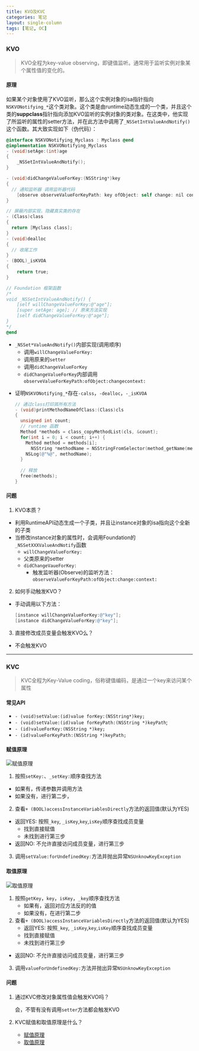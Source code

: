 ```yaml
---
title: KVO及KVC
categories: 笔记
layout: single-column
tags: [笔记, OC]
---
```


### KVO

> KVO全程为key-value observing，即键值监听。通常用于监听实例对象某个属性值的变化的。

#### 原理

如果某个对象使用了KVO监听，那么这个实例对象的isa指针指向`NSKVONotifying_*`这个类对象。这个类是由runtime动态生成的一个类，并且这个类的**suppclass**指针指向添加KVO监听的实例对象的类对象。在这类中，他实现了所监听的属性的setter方法，并在此方法中调用了``_NSSetIntValueAndNotify()``这个函数。其大致实现如下（伪代码）：

```objective-c
@interface NSKVONotifying_Myclass : Myclass @end
@implementation NSKVONotifying_Myclass
- (void)setAge:(int)age 
{
    _NSSetIntValueAndNotify();
}

- (void)didChangeValueForKey:(NSString*)key 
{
  // 通知监听器 调用监听器代码
    [observe observeValueForKeyPath: key ofObject: self change: nil context: nil];
}

// 屏蔽内部实现，隐藏真实类的存在
- (Class)class 
{
  return [Myclass class];
}
- (void)dealloc
{
  // 收尾工作
}
- (BOOL)_isKVOA
{
	return true;
}

// Foundation 框架函数
/*
void _NSSetIntValueAndNotify() {
    [self willChangeValueForKey:@"age"];
    [super setAge: age]; // 原来方法实现
    [self didChangeValueForKey:@"age"];
}
*/
@end
```

- `_NSSet*ValueAndNotify()`内部实现(调用顺序)
  - 调用`willChangeValueForKey:`
  - 调用原来的`setter`
  - 调用`didChangeValueForKey`
  - `didChangeValueForKey`内部调用`observeValueForKeyPath:ofObject:changecontext:`

* 证明`NSKVONotifying_*`存在`-calss`，`-dealloc`，`-_isKVOA`

  ```objective-c
  // 通过class打印其所有方法
  - (void)printMethodNameOfClass:(Class)cls
  {
  	unsigned int count;
    // runtime 函数
    Method *methods = class_copyMethodList(cls, &count);
    for(int i = 0; i < count; i++) {
      Method method = methods[i];
   		NSString *methodName = NSStringFromSelector(method_getName(method));
      NSLog(@"%@", methodName);
    }
    
    // 释放
    free(methods);
  }
  ```



#### 问题

1. KVO本质？
  - 利用RuntimeAPI动态生成一个子类，并且让instance对象的isa指向这个全新的子类
  - 当修改instance对象的属性时，会调用Foundation的``_NSSetXXXValueAndNotify``函数
    - ``willChangeValueForKey:``
    - 父类原来的setter
    - ``didChangeVaueForKey:``
      - 触发监听器(Observe)的监听方法： `observeValueForKeyPath:ofObject:change:context:`

2. 如何手动触发KVO？

- 手动调用以下方法：

  ```objective-c
  [instance willChangeValueForKey:@"key"];
  [instance didChangeValueForKey:@"key"];
  ```


3. 直接修改成员变量会触发KVO么？

- 不会触发KVO



---

### KVC

> KVC全程为Key-Value coding，俗称键值编码，是通过一个key来访问某个属性

#### 常见API
  - `- (void)setValue:(id)value forKey:(NSString*)key;`
  - `- (void)setValue:(id)value forKeyPath:(NSString *)keyPath`;
  - `- (id)valueForKey:(NSString *)key;`
  - `- (id)valueForKeyPath:(NSString *)keyPath;`

#### <span id="set">赋值原理</span>
![赋值原理](https://i.loli.net/2019/04/12/5caff125669da.png)

1. 按照`setKey:`、`_setKey:`顺序查找方法
  - 如果有，传递参数并调用方法
  - 如果没有，进行第二步，

2. 查看`+ (BOOL)accessInstanceVariablesDirectly`方法的返回值(默认为YES)
  - 返回YES: 按照`_key`, `_isKey`,`key`,`isKey`顺序查找成员变量
    - 找到直接赋值
    - 未找到进行第三步
  - 返回NO: 不允许直接访问成员变量，进行第三步

3. 调用`setValue:forUndefinedKey:`方法并抛出异常`NSUnknowKeyException`

#### <span id="get">取值原理</span>
![取值原理](https://i.loli.net/2019/04/12/5caff1fca5971.png)

1. 按照`getKey`，`key`，`isKey`，`_key`顺序查找方法
   - 如果有，返回对应方法反的的值
   - 如果没有，在进行第二步
2. 查看`+ (BOOL)accessInstanceVariablesDirectly`方法的返回值(默认为YES)
   - 返回YES: 按照`_key`, `_isKey`,`key`,`isKey`顺序查找成员变量
    - 找到直接赋值
    - 未找到进行第三步
  - 返回NO: 不允许直接访问成员变量，进行第三步
3. 调用`valueForUndefinedKey:`方法并抛出异常`NSUnknowKeyException`

####  问题

1. 通过KVC修改对象属性值会触发KVO吗？

   会，不管有没有调用`setter`方法都会触发KVO

2. KVC赋值和取值原理是什么？

   - [赋值原理](#set)
   - [取值原理](#get)
